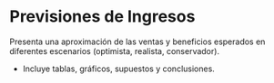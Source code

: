 # Previsiones de Ingresos

Presenta una aproximación de las ventas y beneficios esperados en diferentes escenarios (optimista, realista, conservador).
- Incluye tablas, gráficos, supuestos y conclusiones.